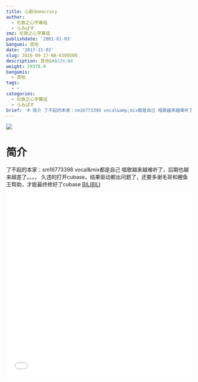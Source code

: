 ```yaml
---
title: 心脏democracy
author:
  - 伦敦之心字幕组
  - らみぱす
zmz: 伦敦之心字幕组
publishdate: '2001-01-03'
bangumi: 其他
date: '2017-11-02'
slug: 2016-09-17-NA-6309508
description: 其他&#8226;NA
weight: 29378.0
bangumis:
  - 其他
tags:
  - ~
categories:
  - 伦敦之心字幕组
  - らみぱす
brief: '# 简介 了不起的本家：sm16773398 vocal&amp;mix都是自己 唱歌越来越难听了，后期也越来越差了。。。。 久违的打开cubase，结果驱动都出问题了，还要多谢毛哥和鲤鱼王帮助，才能最终修好了cubase'
---
```

![](https://i.imgur.com/grMKviZ.png)
# 简介  
了不起的本家：sm16773398   vocal&amp;mix都是自己   唱歌越来越难听了，后期也越来越差了。。。。  久违的打开cubase，结果驱动都出问题了，还要多谢毛哥和鲤鱼王帮助，才能最终修好了cubase
  [BILIBILI](https://www.bilibili.com/video/av6309508/)

<div class="vcontainer">  <iframe class='video' src="//www.bilibili.com/blackboard/player.html?aid=6309508" width="100%" height="500" frameborder="0" allowfullscreen="allowfullscreen"></iframe></div>
